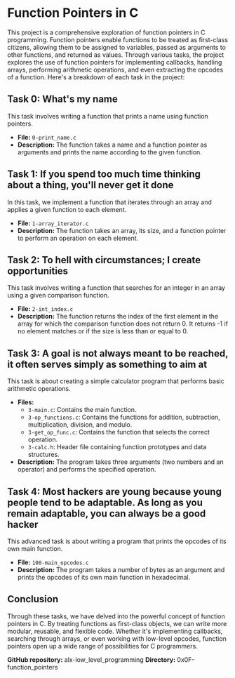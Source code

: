 # Function Pointers in C

This project is a comprehensive exploration of function pointers in C programming. Function pointers enable functions to be treated as first-class citizens, allowing them to be assigned to variables, passed as arguments to other functions, and returned as values. Through various tasks, the project explores the use of function pointers for implementing callbacks, handling arrays, performing arithmetic operations, and even extracting the opcodes of a function. Here's a breakdown of each task in the project:

## Task 0: What's my name

This task involves writing a function that prints a name using function pointers.

- **File:** `0-print_name.c`
- **Description:** The function takes a name and a function pointer as arguments and prints the name according to the given function.

## Task 1: If you spend too much time thinking about a thing, you'll never get it done

In this task, we implement a function that iterates through an array and applies a given function to each element.

- **File:** `1-array_iterator.c`
- **Description:** The function takes an array, its size, and a function pointer to perform an operation on each element.

## Task 2: To hell with circumstances; I create opportunities

This task involves writing a function that searches for an integer in an array using a given comparison function.

- **File:** `2-int_index.c`
- **Description:** The function returns the index of the first element in the array for which the comparison function does not return 0. It returns -1 if no element matches or if the size is less than or equal to 0.

## Task 3: A goal is not always meant to be reached, it often serves simply as something to aim at

This task is about creating a simple calculator program that performs basic arithmetic operations.

- **Files:**
  - `3-main.c`: Contains the main function.
  - `3-op_functions.c`: Contains the functions for addition, subtraction, multiplication, division, and modulo.
  - `3-get_op_func.c`: Contains the function that selects the correct operation.
  - `3-calc.h`: Header file containing function prototypes and data structures.
- **Description:** The program takes three arguments (two numbers and an operator) and performs the specified operation.

## Task 4: Most hackers are young because young people tend to be adaptable. As long as you remain adaptable, you can always be a good hacker

This advanced task is about writing a program that prints the opcodes of its own main function.

- **File:** `100-main_opcodes.c`
- **Description:** The program takes a number of bytes as an argument and prints the opcodes of its own main function in hexadecimal.

## Conclusion

Through these tasks, we have delved into the powerful concept of function pointers in C. By treating functions as first-class objects, we can write more modular, reusable, and flexible code. Whether it's implementing callbacks, searching through arrays, or even working with low-level opcodes, function pointers open up a wide range of possibilities for C programmers.

**GitHub repository:** alx-low_level_programming
**Directory:** 0x0F-function_pointers

